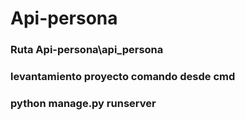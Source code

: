 # Api-persona

### Ruta Api-persona\api_persona
### levantamiento proyecto comando desde cmd 
### python manage.py runserver
